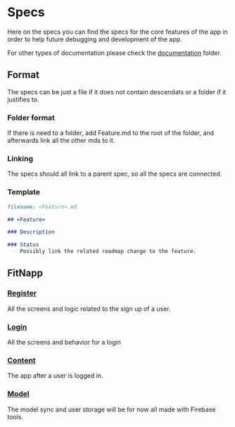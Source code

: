 # Specs

Here on the specs you can find the specs for the core features of the app in order to help future debugging and development of the app.

For other types of documentation please check the [documentation](../) folder.

## Format

The specs can be just a file if it does not contain descendats or a folder if it justifies to.

### Folder format

If there is need to a folder, add Feature.md to the root of the folder, and afterwards link all the other mds to it.

### Linking

The specs should all link to a parent spec, so all the specs are connected.

### Template

```markdown
filename: <Feature>.md

## <Feature>

### Description

### Status
  - Possibly link the related roadmap change to the feature.
```

## FitNapp

### [Register](/register)

All the screens and logic related to the sign up of a user.

### [Login](/login)

All the screens and behavior for a login

### [Content](/content)

The app after a user is logged in.

### [Model](/model)

The model sync and user storage will be for now all made with Firebase tools.